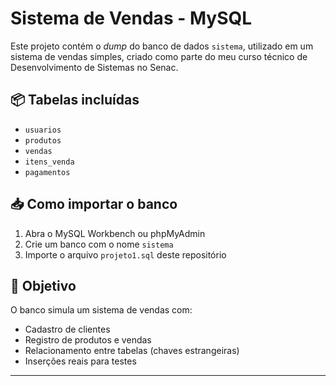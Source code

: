 # Sistema de Vendas - MySQL

Este projeto contém o *dump* do banco de dados `sistema`, utilizado em um sistema de vendas simples, criado como parte do meu curso técnico de Desenvolvimento de Sistemas no Senac.

## 📦 Tabelas incluídas

- `usuarios`
- `produtos`
- `vendas`
- `itens_venda`
- `pagamentos`

## 📥 Como importar o banco

1. Abra o MySQL Workbench ou phpMyAdmin
2. Crie um banco com o nome `sistema`
3. Importe o arquivo `projeto1.sql` deste repositório

## 🧠 Objetivo

O banco simula um sistema de vendas com:
- Cadastro de clientes
- Registro de produtos e vendas
- Relacionamento entre tabelas (chaves estrangeiras)
- Inserções reais para testes

---
